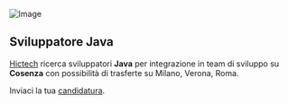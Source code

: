 ![Image](http://www.hictech.com/hostatiDaHicTech/loghiHT/black_150.png)

## Sviluppatore Java

[Hictech](http://www.hictech.com) ricerca sviluppatori **Java** per integrazione in team di sviluppo su **Cosenza** con possibilità di trasferte su Milano, Verona, Roma.

Inviaci la tua [candidatura](mailto:info@hictech.com). 
